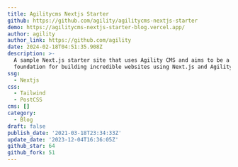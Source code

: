 ```yaml
---
title: Agilitycms Nextjs Starter
github: https://github.com/agility/agilitycms-nextjs-starter
demo: https://agilitycms-nextjs-starter-blog.vercel.app/
author: agility
author_link: https://github.com/agility
date: 2024-02-18T04:51:35.908Z
description: >-
  A sample Next.js starter site that uses Agility CMS and aims to be a
  foundation for building incredible websites using Next.js and Agility CMS.
ssg:
  - Nextjs
css:
  - Tailwind
  - PostCSS
cms: []
category:
  - Blog
draft: false
publish_date: '2021-03-18T23:34:33Z'
update_date: '2023-12-04T16:36:05Z'
github_star: 64
github_fork: 51
---
```

